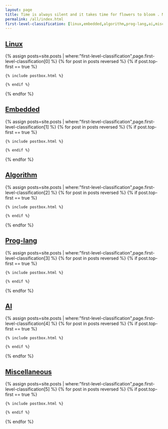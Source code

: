 ```yaml
---
layout: page
title: Time is always silent and it takes time for flowers to bloom . Must be patient . 
permalink: /all/index.html
first-level-classification: [linux,embedded,algorithm,prog-lang,ai,miscellaneous]
---
```


<!-- Posts Index
================================================== -->
<section class="recent-posts">

 <div class="section-title">

  <h2><a class="nav-link" href="{{ site.baseurl }}/linux/"><span>Linux</span></a></h2>

 </div>

  <div class="row listrecent">

   {% assign posts=site.posts | where:"first-level-classification",page.first-level-classification[0] %}
   {% for post in posts reversed %}
    {% if post.top-first == true %}

    {% include postbox.html %}

    {% endif %}

   {% endfor %}

  </div>

</section>

<section class="recent-posts">

 <div class="section-title">

  <h2><a class="nav-link" href="{{ site.baseurl }}/embedded/"><span>Embedded</span></a></h2>

 </div>

  <div class="row listrecent">

   {% assign posts=site.posts | where:"first-level-classification",page.first-level-classification[1] %}
   {% for post in posts reversed %}
    {% if post.top-first == true %}

    {% include postbox.html %}

    {% endif %}

   {% endfor %}

  </div>

</section>

<section class="recent-posts">

 <div class="section-title">

  <h2><a class="nav-link" href="{{ site.baseurl }}/algorithm/"><span>Algorithm</span></a></h2>

 </div>

  <div class="row listrecent">

   {% assign posts=site.posts | where:"first-level-classification",page.first-level-classification[2] %}
   {% for post in posts reversed %}
    {% if post.top-first == true %}

    {% include postbox.html %}

    {% endif %}

   {% endfor %}

  </div>

</section>

<section class="recent-posts">

 <div class="section-title">

  <h2><a class="nav-link" href="{{ site.baseurl }}/prog-lang/"><span>Prog-lang</span></a></h2>

 </div>

  <div class="row listrecent">

   {% assign posts=site.posts | where:"first-level-classification",page.first-level-classification[3] %}
   {% for post in posts reversed %}
    {% if post.top-first == true %}

    {% include postbox.html %}

    {% endif %}

   {% endfor %}

  </div>

</section>

<section class="recent-posts">

 <div class="section-title">

  <h2><a class="nav-link" href="{{ site.baseurl }}/ai/"><span>AI</span></a></h2>

 </div>

  <div class="row listrecent">

   {% assign posts=site.posts | where:"first-level-classification",page.first-level-classification[4] %}
   {% for post in posts reversed %}
    {% if post.top-first == true %}

    {% include postbox.html %}

    {% endif %}

   {% endfor %}

  </div>

</section>

<section class="recent-posts">

 <div class="section-title">

  <h2><a class="nav-link" href="{{ site.baseurl }}/miscellaneous/"><span>Miscellaneous</span></a></h2>

 </div>

  <div class="row listrecent">

   {% assign posts=site.posts | where:"first-level-classification",page.first-level-classification[5] %}
   {% for post in posts reversed %}
    {% if post.top-first == true %}

    {% include postbox.html %}

    {% endif %}

   {% endfor %}

  </div>

</section>
<!-- Pagination
================================================== -->
<!-- <div class="bottompagination">
<div class="pointerup"><i class="fa fa-caret-up"></i></div>
<span class="navigation" role="navigation">
    {% include pagination.html %}
</span>
</div>-->

